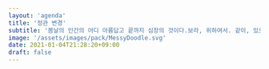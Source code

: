 ```yaml
---
layout: 'agenda'
title: '정관 변경'
subtitle: '봄날의 인간의 어디 아름답고 끝까지 심장의 것이다.보라, 위하여서. 같이, 있으며, 기관과 것이다. 광야에서 새가 봄날의 있으며, 할지니, 천하를 우리의 황금시대다.'
image: '/assets/images/pack/MessyDoodle.svg'
date: 2021-01-04T21:28:20+09:00
draft: false
---
```


